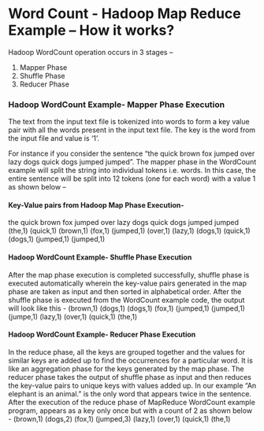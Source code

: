 # Word Count - Hadoop Map Reduce Example – How it works?
Hadoop WordCount operation occurs in 3 stages –

1) Mapper Phase
2) Shuffle Phase
3) Reducer Phase

### Hadoop WordCount Example- Mapper Phase Execution
The text from the input text file is tokenized into words to form a key value pair with all the words present in the input text file. The key is the word from the input file and value is ‘1’.

For instance if you consider the sentence “the quick brown fox jumped over lazy dogs quick dogs jumped jumped”. The mapper phase in the WordCount example will split the string into individual tokens i.e. words. In this case, the entire sentence will be split into 12 tokens (one for each word) with a value 1 as shown below –

#### Key-Value pairs from Hadoop Map Phase Execution-
the quick brown fox jumped over lazy dogs quick dogs jumped jumped
(the,1)
(quick,1) 
(brown,1) 
(fox,1) 
(jumped,1) 
(over,1) 
(lazy,1) 
(dogs,1) 
(quick,1)
(dogs,1)
(jumped,1)
(jumped,1)

#### Hadoop WordCount Example- Shuffle Phase Execution

After the map phase execution is completed successfully, shuffle phase is executed automatically wherein the key-value pairs generated in the map phase are taken as input and then sorted in alphabetical order. After the shuffle phase is executed from the WordCount example code, the output will look like this -
(brown,1)
(dogs,1) 
(dogs,1)
(fox,1)
(jumped,1)
(jumped,1)
(jumpe,1)
(lazy,1)
(over,1)
(quick,1)
(the,1)

#### Hadoop WordCount Example- Reducer Phase Execution
In the reduce phase, all the keys are grouped together and the values for similar keys are added up to find the occurrences for a particular word. It is like an aggregation phase for the keys generated by the map phase. The reducer phase takes the output of shuffle phase as input and then reduces the key-value pairs to unique keys with values added up. In our example “An elephant is an animal.” is the only word that appears twice in the sentence. After the execution of the reduce phase of MapReduce WordCount example program, appears as a key only once but with a count of 2 as shown below -
(brown,1)
(dogs,2)
(fox,1)
(jumped,3)
(lazy,1)
(over,1)
(quick,1)
(the,1)
